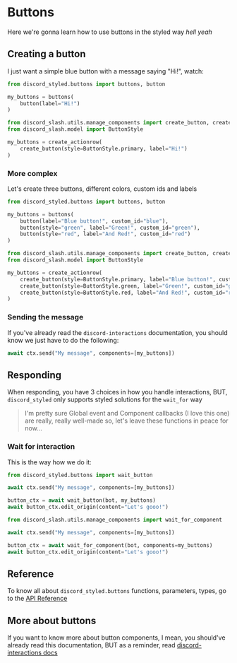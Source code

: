 # Buttons

Here we're gonna learn how to use buttons in the styled way *hell yeah*

## Creating a button

I just want a simple blue button with a message saying "Hi!", watch:

<CodeGroup>
  <CodeGroupItem title="STYLED">

```py
from discord_styled.buttons import buttons, button

my_buttons = buttons(
    button(label="Hi!")
)
```

  </CodeGroupItem>
  <CodeGroupItem title="BASE">

```py
from discord_slash.utils.manage_components import create_button, create_actionrow
from discord_slash.model import ButtonStyle

my_buttons = create_actionrow(
    create_button(style=ButtonStyle.primary, label="Hi!")
)
```

  </CodeGroupItem>
</CodeGroup>

### More complex

Let's create three buttons, different colors, custom ids and labels

<CodeGroup>
  <CodeGroupItem title="STYLED">

```py
from discord_styled.buttons import buttons, button

my_buttons = buttons(
    button(label="Blue button!", custom_id="blue"),
    button(style="green", label="Green!", custom_id="green"),
    button(style="red", label="And Red!", custom_id="red")
)
```

  </CodeGroupItem>
  <CodeGroupItem title="BASE">

```py
from discord_slash.utils.manage_components import create_button, create_actionrow
from discord_slash.model import ButtonStyle

my_buttons = create_actionrow(
    create_button(style=ButtonStyle.primary, label="Blue button!", custom_id="blue"),
    create_button(style=ButtonStyle.green, label="Green!", custom_id="green"),
    create_button(style=ButtonStyle.red, label="And Red!", custom_id="red")
)
```

  </CodeGroupItem>
</CodeGroup>

### Sending the message

If you've already read the `discord-interactions` documentation, you should know we just have to do the following:

```py
await ctx.send("My message", components=[my_buttons])
```

## Responding

When responding, you have 3 choices in how you handle interactions, BUT, `discord_styled` only supports styled solutions for the `wait_for` way

> I'm pretty sure Global event and Component callbacks (I love this one) are really, really well-made so, let's leave these functions in peace for now...

### Wait for interaction

This is the way how we do it:

<CodeGroup>
  <CodeGroupItem title="STYLED">

```py
from discord_styled.buttons import wait_button

await ctx.send("My message", components=[my_buttons])

button_ctx = await wait_button(bot, my_buttons)
await button_ctx.edit_origin(content="Let's gooo!")
```

  </CodeGroupItem>
  <CodeGroupItem title="BASE">

```py
from discord_slash.utils.manage_components import wait_for_component

await ctx.send("My message", components=[my_buttons])

button_ctx = await wait_for_component(bot, components=my_buttons)
await button_ctx.edit_origin(content="Let's gooo!")
```

  </CodeGroupItem>
</CodeGroup>

## Reference

To know all about `discord_styled.buttons` functions, parameters, types, go to the [API Reference](api/buttons.md)

## More about buttons

If you want to know more about button components, I mean, you should've already read this documentation, BUT as a reminder, read [discord-interactions docs](https://discord-py-slash-command.readthedocs.io/en/latest/components.html)